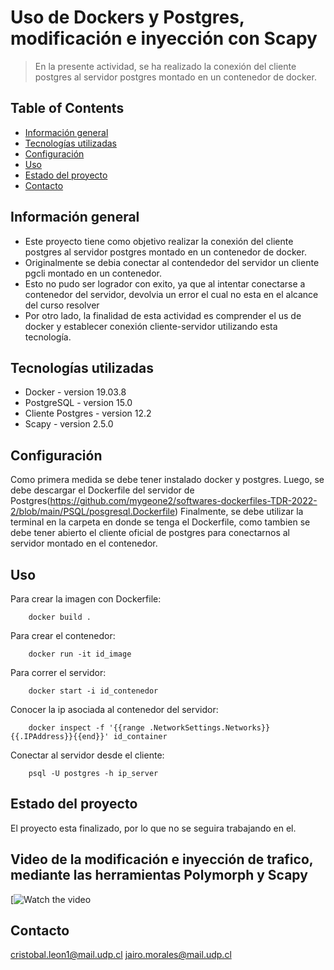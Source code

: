 # Uso de Dockers y Postgres, modificación e inyección con Scapy
> En la presente actividad, se ha realizado la conexión del cliente postgres al servidor postgres montado en un contenedor de docker.


## Table of Contents
* [Información general](#Información-general)
* [Tecnologías utilizadas](#Tecnologías-utilizadas)
* [Configuración](#Configuración)
* [Uso](#Uso)
* [Estado del proyecto](#estado-del-proyecto)
* [Contacto](#contacto)



## Información general
- Este proyecto tiene como objetivo realizar la conexión del cliente postgres al servidor postgres montado en un contenedor de docker.
- Originalmente se debia conectar al contendedor del servidor un cliente pgcli montado en un contenedor.
- Esto no pudo ser logrador con exito, ya que al intentar conectarse a contenedor del servidor, devolvia un error el cual no esta en el alcance del curso resolver
- Por otro lado, la finalidad de esta actividad es comprender el us de docker y establecer conexión cliente-servidor utilizando esta tecnología.



## Tecnologías utilizadas
- Docker - version 19.03.8
- PostgreSQL - version 15.0
- Cliente Postgres - version 12.2
- Scapy - version 2.5.0




## Configuración
Como primera medida se debe tener instalado docker y postgres.
Luego, se debe descargar el Dockerfile del servidor de Postgres(https://github.com/mygeone2/softwares-dockerfiles-TDR-2022-2/blob/main/PSQL/posgresql.Dockerfile)
Finalmente, se debe utilizar la terminal en la carpeta en donde se tenga el Dockerfile, como tambien se debe tener abierto el cliente oficial de postgres para conectarnos al servidor montado en el contenedor.

## Uso
Para crear la imagen con Dockerfile:

```
    docker build .
```

Para crear el contenedor:

```
    docker run -it id_image
```

Para correr el servidor:

```
    docker start -i id_contenedor
```

Conocer la ip asociada al contenedor del servidor:
    
```
    docker inspect -f '{{range .NetworkSettings.Networks}}{{.IPAddress}}{{end}}' id_container
```
    


Conectar al servidor desde el cliente:

```
    psql -U postgres -h ip_server
```
    

## Estado del proyecto
El proyecto esta finalizado, por lo que no se seguira trabajando en el.


## Video de la modificación e inyección de trafico, mediante las herramientas Polymorph y Scapy
[![Watch the video](https://www.youtube.com/watch?v=p-FECoBrzTo)



## Contacto
cristobal.leon1@mail.udp.cl
jairo.morales@mail.udp.cl 

